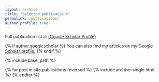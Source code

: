 ```yaml
---
layout: archive
title: "Selected publications"
permalink: /publications/
author_profile: true
---
```


Full publication list at [(Google Scholar Profile)](https://scholar.google.com/citations?user=4c7lOjIAAAAJ&hl=en)

{% if author.googlescholar %}
  You can also find my articles on <u><a href="{{author.googlescholar}}">my Google Scholar profile</a>.</u>
{% endif %}

{% include base_path %}

{% for post in site.publications reversed %}
  {% include archive-single.html %}
{% endfor %}
